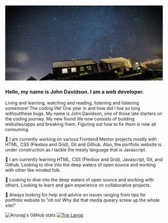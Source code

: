 ![bridge](https://github.com/John-Davidson-8/John-Davidson-8/blob/main/barvas-crop.jpeg)

### Hello, my name is John Davidson. I am a web developer.

Living and learning, watching and reading, listening and listening somemore! The coding life! One year in and how did I live so long withoutthese bugs. My name is John Davidson, one of those late starters on the coding journey. My new found life now consists of building websites/apps
and breaking them. Figuring out how to fix them is now all consuming.
    

🔭 I am currently working on various Frontend Mentor projects mostly with HTML, CSS (Flexbox and Grid), Git and Github. Also, the portfolio website is under construction as I tackle the meaty language that is Javascript.

🌱 I am currently learning HTML, CSS (Flexbox and Grid), Javascript, Git, and Github. Looking to dive into the deep waters of open source and working with other like minded folk. 

👯 Looking to dive into the deep waters of open source and working with others. Looking to learn and gain experience on collaborative projects. 

🤔 Always looking for help and advice on issues ranging from tips for portfolio website to "oh no! Why did that media queary screw up the whole site!"

<!-- [![Anurag's GitHub stats](https://github-readme-stats.vercel.app/api?username=John-Davidson-8)](https://github.com/anuraghazra/github-readme-stats)
![Anurag's GitHub stats](https://github-readme-stats.vercel.app/api?username=John-Davidson-8&show_icons=true)
![Anurag's GitHub stats](https://github-readme-stats.vercel.app/api?username=John-Davidson-8&show_icons=true&theme=radical) -->
![Anurag's GitHub stats](https://github-readme-stats.vercel.app/api?username=John-Davidson-8&show_icons=true&theme=transparent)
[![Top Langs](https://github-readme-stats.vercel.app/api/top-langs/?username=John-Davidson-8)](https://github.com/anuraghazra/github-readme-stats)

